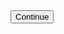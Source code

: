 
<html>
 <body>
   <button onclick="window.location.href='/Pages/home/index.html'">Continue</button> 
 </body>
</html>
